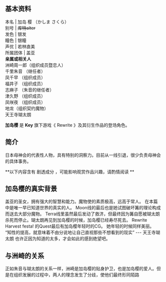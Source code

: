 **基本资料**  
---  
本名  |  加岛 樱 （かしま さくら）   
别号  |  ~~库特alter~~  
发色  |  银发   
瞳色  |  银瞳   
声优  |  若林直美   
所属团体  |  盖亚   
**亲属或相关人**  
洲崎周一郎（组织成员暨恋人）  
千里朱音  （继任者）  
凤千早  （组织成员）  
福井子  （组织成员）  
志麻子  （朱音的继任者）  
津久野  （组织成员）  
凤咲夜  （组织成员）  
地龙（组织契约魔物）  
天王寺瑚太朗  
  
**加岛樱** 是 **Key** 旗下游戏《  Rewrite  》及其衍生作品的登场角色。

##  简介

日本母神会的代表性人物，具有特别的洞察力。目前从一线引退，很少负责母神会的具体事务。

**以下内容含有 剧透成分  ，可能影响观赏作品兴趣，请酌情阅读 **

加岛樱的真实背景  
---  
盖亚的圣女，拥有强大的智慧和能力。魔物使的素质极高，远高于常人。  在本篇中是唯一早已知道世界的真实的人。
Moon线的最后也是她试图破坏篝的理论构成而送去大部分魔物。
Terra线里虽然最后发动了救济，但最终因为篝自愿被瑚太朗杀死而停止。瑚太朗再见到加岛樱的时候，加岛樱已经寿尽死去。  Rewrite Harvest
festa! 的Quest最后有加岛樱年轻时的CG。  她年轻的时候同样美丽。  “知性的提高，就意味着不由分说地让自己直视那些不想看到的现实” ---
天王寺瑚太朗  也许正因为知道的太多，才会如此的感到绝望吧。  
  
与洲崎的关系  
---  
正如朱音与瑚太朗的关系一样，洲崎是加岛樱的贴身护卫，也是加岛樱的爱人。但是在组织发展的过程中，两人的理念发生了分歧，使他们最终形同陌路

